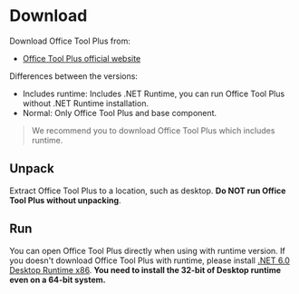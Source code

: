 # Download

Download Office Tool Plus from:

- [Office Tool Plus official website](http://otp.landian.vip/)

Differences between the versions:

- Includes runtime: Includes .NET Runtime, you can run Office Tool Plus without .NET Runtime installation.
- Normal: Only Office Tool Plus and base component.

> We recommend you to download Office Tool Plus which includes runtime.

## Unpack

Extract Office Tool Plus to a location, such as desktop. **Do NOT run Office Tool Plus without unpacking**.

## Run

You can open Office Tool Plus directly when using with runtime version. If you doesn't download Office Tool Plus with runtime, please install [.NET 6.0 Desktop Runtime x86](https://aka.ms/dotnet/6.0/windowsdesktop-runtime-win-x86.exe). **You need to install the 32-bit of Desktop runtime even on a 64-bit system.**
